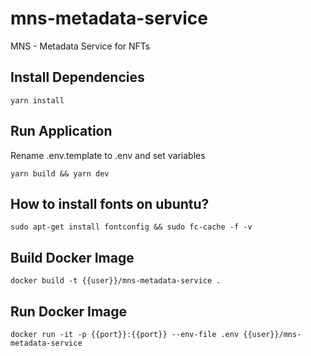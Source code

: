 # mns-metadata-service
MNS - Metadata Service for NFTs

## Install Dependencies
```shell
yarn install
```

## Run Application
Rename .env.template to .env and set variables

```shell
yarn build && yarn dev
```

## How to install fonts on ubuntu?
```shell
sudo apt-get install fontconfig && sudo fc-cache -f -v
```

## Build Docker Image
```shell
docker build -t {{user}}/mns-metadata-service .
```

## Run Docker Image
```shell
docker run -it -p {{port}}:{{port}} --env-file .env {{user}}/mns-metadata-service
```
